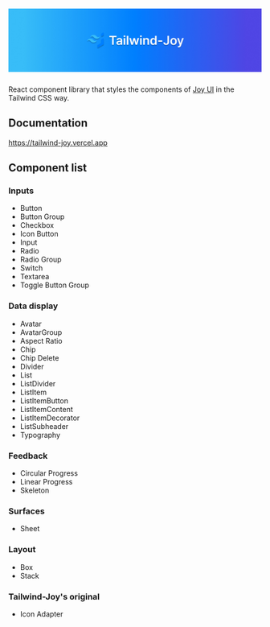# ![tailwind-joy](https://github.com/ony3000/tailwind-joy/blob/master/.github/banner.jpg)

React component library that styles the components of [Joy UI](https://mui.com/joy-ui/getting-started/) in the Tailwind CSS way.

## Documentation

https://tailwind-joy.vercel.app

## Component list

### Inputs

- Button
- Button Group
- Checkbox
- Icon Button
- Input
- Radio
- Radio Group
- Switch
- Textarea
- Toggle Button Group

### Data display

- Avatar
- AvatarGroup
- Aspect Ratio
- Chip
- Chip Delete
- Divider
- List
- ListDivider
- ListItem
- ListItemButton
- ListItemContent
- ListItemDecorator
- ListSubheader
- Typography

### Feedback

- Circular Progress
- Linear Progress
- Skeleton

### Surfaces

- Sheet

### Layout

- Box
- Stack

### Tailwind-Joy's original

- Icon Adapter
